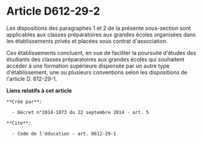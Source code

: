 # Article D612-29-2

Les dispositions des paragraphes 1 et 2 de la présente sous-section sont applicables aux classes préparatoires aux grandes
écoles organisées dans les établissements privés et placées sous contrat d'association. 

Ces établissements concluent, en vue de faciliter la poursuite d'études des étudiants des classes préparatoires aux grandes
écoles qui souhaitent accéder à une formation supérieure dispensée par un autre type d'établissement, une ou plusieurs
conventions selon les dispositions de l'article D. 612-29-1.

**Liens relatifs à cet article**

	**Créé par**:

	  - Décret n°2014-1073 du 22 septembre 2014 - art. 5

	**Cite**:

	  - Code de l'éducation - art. D612-29-1
